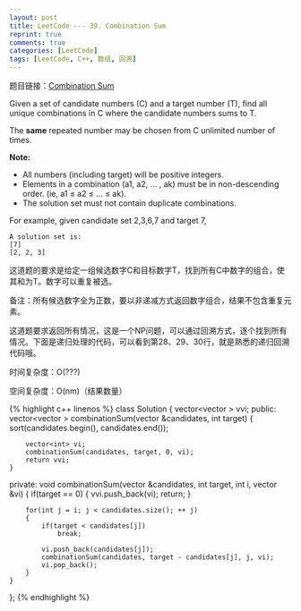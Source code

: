 ```yaml
---
layout: post
title: LeetCode --- 39. Combination Sum
reprint: true
comments: true
categories: [LeetCode]
tags: [LeetCode, C++, 数组, 回溯]
---
```



题目链接：[Combination Sum](https://oj.leetcode.com/problems/combination-sum/ ) 

Given a set of candidate numbers (C) and a target number (T), find all unique combinations in C where the candidate numbers sums to T. 

The **same** repeated number may be chosen from C unlimited number of times. 

**Note:** 

* All numbers (including target) will be positive integers. 
* Elements in a combination (a1, a2, … , ak) must be in non-descending order. (ie, a1 ≤ a2 ≤ … ≤ ak). 
* The solution set must not contain duplicate combinations. 

For example, given candidate set 2,3,6,7 and target 7,  

    A solution set is: 
    [7] 
    [2, 2, 3] 

这道题的要求是给定一组候选数字C和目标数字T，找到所有C中数字的组合，使其和为T。数字可以重复被选。

备注：所有候选数字全为正数，要以非递减方式返回数字组合，结果不包含重复元素。

这道题要求返回所有情况，这是一个NP问题，可以通过回溯方式，逐个找到所有情况。下面是递归处理的代码，可以看到第28、29、30行，就是熟悉的递归回溯代码哦。

时间复杂度：O(???)

空间复杂度：O(nm)（结果数量）

{% highlight c++ linenos %}
class Solution
{
    vector<vector<int> > vvi;
public:
    vector<vector<int> > combinationSum(vector<int> &candidates, int target)
    {
        sort(candidates.begin(), candidates.end());
        
        vector<int> vi;
        combinationSum(candidates, target, 0, vi);
        return vvi;
    }
    
private:
    void combinationSum(vector<int> &candidates, int target, int i, vector<int> &vi)
    {
        if(target == 0)
        {
            vvi.push_back(vi);
            return;
        }

        for(int j = i; j < candidates.size(); ++ j)
        {
            if(target < candidates[j])
                break;

            vi.push_back(candidates[j]);
            combinationSum(candidates, target - candidates[j], j, vi);
            vi.pop_back();
        }
    }
};
{% endhighlight %}
